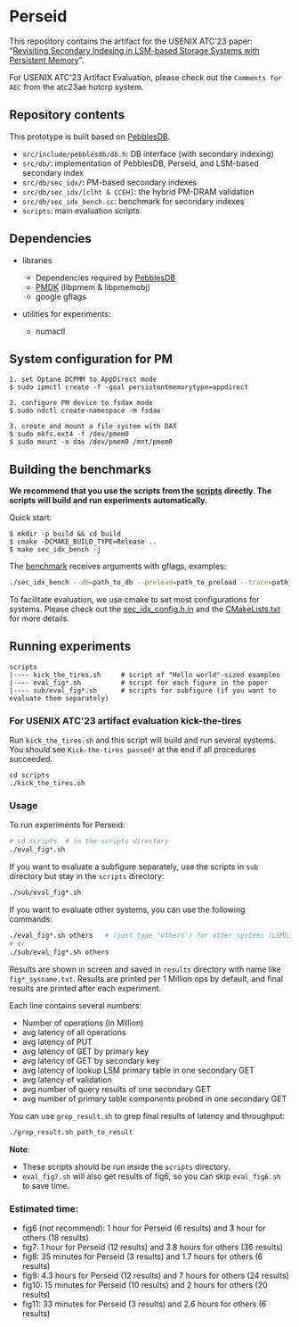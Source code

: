 # Perseid

This repository contains the artifact for the USENIX ATC'23 paper: "[Revisiting Secondary Indexing in LSM-based Storage Systems with Persistent Memory](https://www.usenix.org/conference/atc23/presentation/wangjing)".

For USENIX ATC'23 Artifact Evaluation, please check out the `Comments for AEC` from the atc23ae hotcrp system.

## Repository contents

This prototype is built based on [PebblesDB](https://github.com/utsaslab/pebblesdb).

* `src/include/pebblesdb/db.h`: DB interface (with secondary indexing)
* `src/db/`: implementation of PebblesDB, Perseid, and LSM-based secondary index
* `src/db/sec_idx/`: PM-based secondary indexes
* `src/db/sec_idx/[clht & CCEH]`: the hybrid PM-DRAM validation
* `src/db/sec_idx_bench.cc`: benchmark for secondary indexes
* `scripts`: main evaluation scripts


## Dependencies

* libraries
  - Dependencies required by [PebblesDB](https://github.com/utsaslab/pebblesdb)
  - [PMDK](https://github.com/pmem/pmdk) (libpmem & libpmemobj)
  - google gflags

* utilities for experiments:
  - numactl


## System configuration for PM

```shell
1. set Optane DCPMM to AppDirect mode
$ sudo ipmctl create -f -goal persistentmemorytype=appdirect

2. configure PM device to fsdax mode
$ sudo ndctl create-namespace -m fsdax

3. create and mount a file system with DAX
$ sudo mkfs.ext4 -f /dev/pmem0
$ sudo mount -o dax /dev/pmem0 /mnt/pmem0
```


## Building the benchmarks

**We recommend that you use the scripts from the [scripts](scripts) directly. The scripts will build and run experiments automatically.**

Quick start:

```shell
$ mkdir -p build && cd build
$ cmake -DCMAKE_BUILD_TYPE=Release .. 
$ make sec_idx_bench -j
```
The [benchmark](src/db/sec_idx_bench.cc) receives arguments with gflags, examples:
```bash
./sec_idx_bench --db=path_to_db --preload=path_to_preload --trace=path_to_trace
```

To facilitate evaluation, we use cmake to set most configurations for systems. Please check out the [sec_idx_config.h.in](src/db/sec_idx/sec_idx_config.h.in) and the [CMakeLists.txt](CMakeLists.txt) for more details.


## Running experiments

```
scripts
|---- kick_the_tires.sh     # script of "Hello world"-sized examples
|---- eval_fig*.sh          # script for each figure in the paper
|---- sub/eval_fig*.sh      # scripts for subfigure (if you want to evaluate them separately)
```

### For USENIX ATC'23 artifact evaluation kick-the-tires
Run `kick_the_tires.sh` and this script will build and run several systems. You
should see `Kick-the-tires passed!` at the end if all procedures succeeded.
```
cd scripts
./kick_the_tires.sh
```

### Usage

To run experiments for Perseid:
```bash
# cd scripts  # in the scripts directory
./eval_fig*.sh
```

If you want to evaluate a subfigure separately, use the scripts in `sub` directory but stay in the `scripts` directory:
```bash
./sub/eval_fig*.sh
```

If you want to evaluate other systems, you can use the following commands:
```bash
./eval_fig*.sh others   # (just type 'others') for other systems (LSMSI, composite indexes, etc)
# or
./sub/eval_fig*.sh others
```


Results are shown in screen and saved in `results` directory with name like `fig*_sysname.txt`.
Results are printed per 1 Million ops by default, and final results are printed after each experiment.

Each line contains several numbers:
- Number of operations (in Million)
- avg latency of all operations
- avg latency of PUT
- avg latency of GET by primary key
- avg latency of GET by secondary key
- avg latency of lookup LSM primary table in one secondary GET
- avg latency of validation
- avg number of query results of one secondary GET
- avg number of primary table components probed in one secondary GET

You can use `grep_result.sh` to grep final results of latency and throughput:
```bash
./grep_result.sh path_to_result
```

**Note**:
- These scripts should be run inside the `scripts` directory.
- `eval_fig7.sh` will also get results of fig6, so you can skip `eval_fig6.sh` to save time.

###  Estimated time:
- fig6 (not recommend): 1 hour for Perseid (6 results) and 3 hour for others (18 results)
- fig7: 1 hour for Perseid (12 results) and 3.8 hours for others (36 results)
- fig8: 35 minutes for Perseid (3 results) and 1.7 hours for others (6 results)
- fig9: 4.3 hours for Perseid (12 results) and 7 hours for others (24 results)
- fig10: 15 minutes for Perseid (10 results) and 2 hours for others (20 results)
- fig11: 33 minutes for Perseid (3 results) and 2.6 hours for others (6 results)
